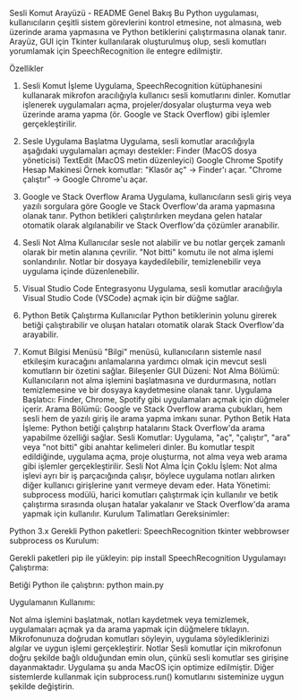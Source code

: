 Sesli Komut Arayüzü - README
Genel Bakış
Bu Python uygulaması, kullanıcıların çeşitli sistem görevlerini kontrol etmesine, not almasına, web üzerinde arama yapmasına ve Python betiklerini çalıştırmasına olanak tanır. Arayüz, GUI için Tkinter kullanılarak oluşturulmuş olup, sesli komutları yorumlamak için SpeechRecognition ile entegre edilmiştir.

Özellikler
1. Sesli Komut İşleme
Uygulama, SpeechRecognition kütüphanesini kullanarak mikrofon aracılığıyla kullanıcı sesli komutlarını dinler.
Komutlar işlenerek uygulamaları açma, projeler/dosyalar oluşturma veya web üzerinde arama yapma (ör. Google ve Stack Overflow) gibi işlemler gerçekleştirilir.

2. Sesle Uygulama Başlatma
Uygulama, sesli komutlar aracılığıyla aşağıdaki uygulamaları açmayı destekler:
Finder (MacOS dosya yöneticisi)
TextEdit (MacOS metin düzenleyici)
Google Chrome
Spotify
Hesap Makinesi
Örnek komutlar:
"Klasör aç" → Finder'ı açar.
"Chrome çalıştır" → Google Chrome'u açar.

3. Google ve Stack Overflow Arama
Uygulama, kullanıcıların sesli giriş veya yazılı sorgulara göre Google ve Stack Overflow'da arama yapmasına olanak tanır.
Python betikleri çalıştırılırken meydana gelen hatalar otomatik olarak algılanabilir ve Stack Overflow'da çözümler aranabilir.

4. Sesli Not Alma
Kullanıcılar sesle not alabilir ve bu notlar gerçek zamanlı olarak bir metin alanına çevrilir.
"Not bitti" komutu ile not alma işlemi sonlandırılır.
Notlar bir dosyaya kaydedilebilir, temizlenebilir veya uygulama içinde düzenlenebilir.

5. Visual Studio Code Entegrasyonu
Uygulama, sesli komutlar aracılığıyla Visual Studio Code (VSCode) açmak için bir düğme sağlar.

6. Python Betik Çalıştırma
Kullanıcılar Python betiklerinin yolunu girerek betiği çalıştırabilir ve oluşan hataları otomatik olarak Stack Overflow'da arayabilir.

7. Komut Bilgisi Menüsü
"Bilgi" menüsü, kullanıcıların sistemle nasıl etkileşim kuracağını anlamalarına yardımcı olmak için mevcut sesli komutların bir özetini sağlar.
Bileşenler
GUI Düzeni:
Not Alma Bölümü:
Kullanıcıların not alma işlemini başlatmasına ve durdurmasına, notları temizlemesine ve bir dosyaya kaydetmesine olanak tanır.
Uygulama Başlatıcı:
Finder, Chrome, Spotify gibi uygulamaları açmak için düğmeler içerir.
Arama Bölümü:
Google ve Stack Overflow arama çubukları, hem sesli hem de yazılı giriş ile arama yapma imkanı sunar.
Python Betik Hata İşleme:
Python betiği çalıştırıp hatalarını Stack Overflow'da arama yapabilme özelliği sağlar.
Sesli Komutlar:
Uygulama, "aç", "çalıştır", "ara" veya "not bitti" gibi anahtar kelimeleri dinler.
Bu komutlar tespit edildiğinde, uygulama açma, proje oluşturma, not alma veya web arama gibi işlemler gerçekleştirilir.
Sesli Not Alma İçin Çoklu İşlem:
Not alma işlevi ayrı bir iş parçacığında çalışır, böylece uygulama notları alırken diğer kullanıcı girişlerine yanıt vermeye devam eder.
Hata Yönetimi:
subprocess modülü, harici komutları çalıştırmak için kullanılır ve betik çalıştırma sırasında oluşan hatalar yakalanır ve Stack Overflow'da arama yapmak için kullanılır.
Kurulum Talimatları
Gereksinimler:

Python 3.x
Gerekli Python paketleri:
SpeechRecognition
tkinter
webbrowser
subprocess
os
Kurulum:

Gerekli paketleri pip ile yükleyin:
pip install SpeechRecognition
Uygulamayı Çalıştırma:

Betiği Python ile çalıştırın:
python main.py

Uygulamanın Kullanımı:

Not alma işlemini başlatmak, notları kaydetmek veya temizlemek, uygulamaları açmak ya da arama yapmak için düğmelere tıklayın.
Mikrofonunuza doğrudan komutları söyleyin, uygulama söylediklerinizi algılar ve uygun işlemi gerçekleştirir.
Notlar
Sesli komutlar için mikrofonun doğru şekilde bağlı olduğundan emin olun, çünkü sesli komutlar ses girişine dayanmaktadır.
Uygulama şu anda MacOS için optimize edilmiştir. Diğer sistemlerde kullanmak için subprocess.run() komutlarını sisteminize uygun şekilde değiştirin.

